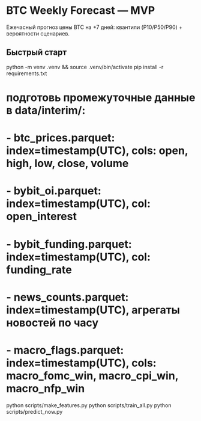 # BTC Weekly Forecast — MVP
Ежечасный прогноз цены BTC на +7 дней: квантили (P10/P50/P90) + вероятности сценариев.

## Быстрый старт
python -m venv .venv && source .venv/bin/activate
pip install -r requirements.txt

# подготовь промежуточные данные в data/interim/:
#  - btc_prices.parquet: index=timestamp(UTC), cols: open, high, low, close, volume
#  - bybit_oi.parquet: index=timestamp(UTC), col: open_interest
#  - bybit_funding.parquet: index=timestamp(UTC), col: funding_rate
#  - news_counts.parquet: index=timestamp(UTC), агрегаты новостей по часу
#  - macro_flags.parquet: index=timestamp(UTC), cols: macro_fomc_win, macro_cpi_win, macro_nfp_win

python scripts/make_features.py
python scripts/train_all.py
python scripts/predict_now.py
